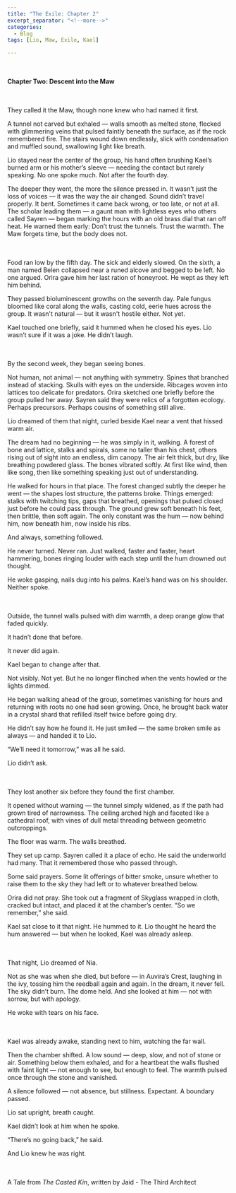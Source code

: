 ```yaml
---
title: "The Exile: Chapter 2"
excerpt_separator: "<!--more-->"
categories:
  - Blog
tags: [Lio, Maw, Exile, Kael]

---
```


<br/><br/>
**Chapter Two: Descent into the Maw**

<br/><br/>
They called it the Maw, though none knew who had named it first.

A tunnel not carved but exhaled — walls smooth as melted stone, flecked with glimmering veins that pulsed faintly beneath the surface, as if the rock remembered fire. The stairs wound down endlessly, slick with condensation and muffled sound, swallowing light like breath.

Lio stayed near the center of the group, his hand often brushing Kael’s burned arm or his mother’s sleeve — needing the contact but rarely speaking. No one spoke much. Not after the fourth day.

The deeper they went, the more the silence pressed in. It wasn’t just the loss of voices — it was the way the air changed. Sound didn’t travel properly. It bent. Sometimes it came back wrong, or too late, or not at all.
The scholar leading them — a gaunt man with lightless eyes who others called Sayren — began marking the hours with an old brass dial that ran off heat. He warned them early: Don’t trust the tunnels. Trust the warmth. The Maw forgets time, but the body does not.

<br/><br/>
Food ran low by the fifth day. The sick and elderly slowed. On the sixth, a man named Belen collapsed near a runed alcove and begged to be left. No one argued. Orira gave him her last ration of honeyroot. He wept as they left him behind.

They passed bioluminescent growths on the seventh day. Pale fungus bloomed like coral along the walls, casting cold, eerie hues across the group. It wasn't natural — but it wasn't hostile either. Not yet.

Kael touched one briefly, said it hummed when he closed his eyes. Lio wasn’t sure if it was a joke. He didn’t laugh.

<br/><br/>
By the second week, they began seeing bones.

Not human, not animal — not anything with symmetry. Spines that branched instead of stacking. Skulls with eyes on the underside. Ribcages woven into lattices too delicate for predators. Orira sketched one briefly before the group pulled her away. Sayren said they were relics of a forgotten ecology. Perhaps precursors. Perhaps cousins of something still alive.

Lio dreamed of them that night, curled beside Kael near a vent that hissed warm air.

The dream had no beginning — he was simply in it, walking. A forest of bone and lattice, stalks and spirals, some no taller than his chest, others rising out of sight into an endless, dim canopy. The air felt thick, but dry, like breathing powdered glass. The bones vibrated softly. At first like wind, then like song, then like something speaking just out of understanding.

He walked for hours in that place. The forest changed subtly the deeper he went — the shapes lost structure, the patterns broke. Things emerged: stalks with twitching tips, gaps that breathed, openings that pulsed closed just before he could pass through. The ground grew soft beneath his feet, then brittle, then soft again. The only constant was the hum — now behind him, now beneath him, now inside his ribs.

And always, something followed.

He never turned. Never ran. Just walked, faster and faster, heart hammering, bones ringing louder with each step until the hum drowned out thought.

He woke gasping, nails dug into his palms. Kael’s hand was on his shoulder. Neither spoke.

<br/><br/>
Outside, the tunnel walls pulsed with dim warmth, a deep orange glow that faded quickly. 

It hadn’t done that before.

It never did again.

Kael began to change after that.

Not visibly. Not yet. But he no longer flinched when the vents howled or the lights dimmed. 

He began walking ahead of the group, sometimes vanishing for hours and returning with roots no one had seen growing. Once, he brought back water in a crystal shard that refilled itself twice before going dry.

He didn’t say how he found it. He just smiled — the same broken smile as always — and handed it to Lio.

“We’ll need it tomorrow,” was all he said.

Lio didn’t ask.

<br/><br/>
They lost another six before they found the first chamber.

It opened without warning — the tunnel simply widened, as if the path had grown tired of narrowness. The ceiling arched high and faceted like a cathedral roof, with vines of dull metal threading between geometric outcroppings. 

The floor was warm. The walls breathed.

They set up camp. Sayren called it a place of echo. He said the underworld had many. That it remembered those who passed through.

Some said prayers. Some lit offerings of bitter smoke, unsure whether to raise them to the sky they had left or to whatever breathed below.

Orira did not pray. She took out a fragment of Skyglass wrapped in cloth, cracked but intact, and placed it at the chamber’s center. “So we remember,” she said.

Kael sat close to it that night. He hummed to it. Lio thought he heard the hum answered — but when he looked, Kael was already asleep.

<br/><br/>
That night, Lio dreamed of Nia.

Not as she was when she died, but before — in Auvira’s Crest, laughing in the ivy, tossing him the reedball again and again. In the dream, it never fell. The sky didn’t burn. The dome held. And she looked at him — not with sorrow, but with apology.

He woke with tears on his face.

<br/><br/>
Kael was already awake, standing next to him, watching the far wall.

Then the chamber shifted. A low sound — deep, slow, and not of stone or air. Something below them exhaled, and for a heartbeat the walls flushed with faint light — not enough to see, but enough to feel. The warmth pulsed once through the stone and vanished.

A silence followed — not absence, but stillness. Expectant. A boundary passed.

Lio sat upright, breath caught.

Kael didn’t look at him when he spoke.

“There’s no going back,” he said.

And Lio knew he was right.


<br/><br/>
A Tale from *The Casted Kin*, written by Jaid - The Third Architect
<br/>
